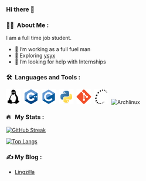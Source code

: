### Hi there 👋

### :woman_technologist: &nbsp;About Me :

I am a full time job student.

- 🔭 I’m working as a full fuel man
- 🌱 Exploring [ysyx](https://ysyx.oscc.cc/)
- 🤔 I’m looking for help with Internships

### 🛠 &nbsp;Languages and Tools :
<p>
  <img src="https://github.com/devicons/devicon/blob/master/icons/linux/linux-plain.svg" title="Linux" alt="Linux" width="40" height="40"/>&nbsp;
  <img src="https://github.com/devicons/devicon/blob/master/icons/cplusplus/cplusplus-original.svg" title="CPP" alt="CPP" width="40" height="40"/>&nbsp;
  <img src="https://github.com/devicons/devicon/blob/master/icons/c/c-original.svg" title="C" alt="C" width="40" height="40"/>&nbsp;
  <img src="https://github.com/devicons/devicon/blob/master/icons/python/python-original.svg" title="Python" alt="Python" width="40" height="40"/>&nbsp;
  <img src="https://github.com/devicons/devicon/blob/master/icons/git/git-original.svg" title="Git" alt="Git" width="40" height="40"/>&nbsp;
  <img src="https://github.com/devicons/devicon/blob/master/icons/ssh/ssh-original.svg" title="SSH" alt="SSH" width="40" height="40"/>&nbsp;
  <img src="https://archlinux.org/static/logos/archlinux-logo-dark-scalable.518881f04ca9.svg" title="ArchLinux" alt="Archlinux" width="120" height="40"/>&nbsp;
<p>

### 🔥 &nbsp; My Stats :
[![GitHub Streak](https://streak-stats.demolab.com/?user=Lingzilla)](https://git.io/streak-stats)

[![Top Langs](https://github-readme-stats.vercel.app/api/top-langs/?username=Lingzilla&layout=compact&theme=vision-friendly-dark)](https://github.com/anuraghazra/github-readme-stats)
  
### ✍️ My Blog : 
- [Lingzilla](https://lingzilla.github.io)
<!--
**Lingzilla/Lingzilla** is a ✨ _special_ ✨ repository because its `README.md` (this file) appears on your GitHub profile.

Here are some ideas to get you started:

- 🔭 I’m currently working on ...
- 🌱 I’m currently learning ...
- 👯 I’m looking to collaborate on ...
- 🤔 I’m looking for help with ...
- 💬 Ask me about ...
- 📫 How to reach me: ...
- 😄 Pronouns: ...
- ⚡ Fun fact: ...
-->

